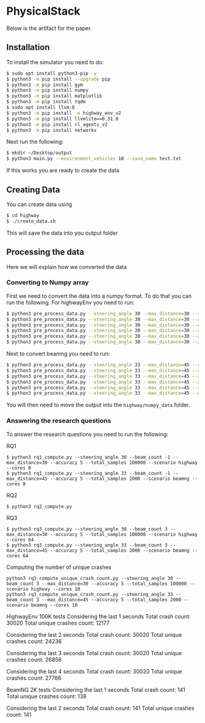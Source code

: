 # PhysicalStack

Below is the artifact for the paper.

## Installation

To install the simulator you need to do:

```bash
$ sudo apt install python3-pip -y
$ python3 -m pip install --upgrade pip
$ python3 -m pip install gym
$ python3 -m pip install numpy
$ python3 -m pip install matplotlib
$ python3 -m pip install tqdm
$ sudo apt install llvm-8
$ python3 -m pip install -e highway_env_v2
$ python3 -m pip install llvmlite==0.31.0
$ python3 -m pip install rl_agents_v2
$ python3 -m pip install networkx
```

Next run the following:
```bash
$ mkdir ~/Desktop/output
$ python3 main.py --environment_vehicles 10 --save_name test.txt
```

If this works you are ready to create the data

## Creating Data

You can create data using

```bash
$ cd highway
$ ./create_data.sh
```

This will save the data into you output folder

## Processing the data

Here we will explain how we converted the data

### Converting to Numpy array

First we need to convert the data into a numpy format. To do that you can run the following. For highwayEnv you need to run:
```bash
$ python3 pre_process_data.py --steering_angle 30 --max_distance=30 --accuracy 5 --total_samples 100000 --scenario highway --beam_count 1
$ python3 pre_process_data.py --steering_angle 30 --max_distance=30 --accuracy 5 --total_samples 100000 --scenario highway --beam_count 2
$ python3 pre_process_data.py --steering_angle 30 --max_distance=30 --accuracy 5 --total_samples 100000 --scenario highway --beam_count 3
$ python3 pre_process_data.py --steering_angle 30 --max_distance=30 --accuracy 5 --total_samples 100000 --scenario highway --beam_count 4
$ python3 pre_process_data.py --steering_angle 30 --max_distance=30 --accuracy 5 --total_samples 100000 --scenario highway --beam_count 5
$ python3 pre_process_data.py --steering_angle 30 --max_distance=30 --accuracy 5 --total_samples 100000 --scenario highway --beam_count 10
```

Next to convert beamng you need to run:
```bash
$ python3 pre_process_data.py --steering_angle 33 --max_distance=45 --accuracy 5 --total_samples -1 --scenario beamng --beam_count 1
$ python3 pre_process_data.py --steering_angle 33 --max_distance=45 --accuracy 5 --total_samples -1 --scenario beamng --beam_count 2
$ python3 pre_process_data.py --steering_angle 33 --max_distance=45 --accuracy 5 --total_samples -1 --scenario beamng --beam_count 3
$ python3 pre_process_data.py --steering_angle 33 --max_distance=45 --accuracy 5 --total_samples -1 --scenario beamng --beam_count 4
$ python3 pre_process_data.py --steering_angle 33 --max_distance=45 --accuracy 5 --total_samples -1 --scenario beamng --beam_count 5
$ python3 pre_process_data.py --steering_angle 33 --max_distance=45 --accuracy 5 --total_samples -1 --scenario beamng --beam_count 10
```

You will then need to move the output into the `highway/numpy_data` folder.

### Answering the research questions

To answer the research questions you need to run the following:

RQ1
```
$ python3 rq1_compute.py --steering_angle 30 --beam_count -1 --max_distance=30 --accuracy 5 --total_samples 100000 --scenario highway --cores 8
$ python3 rq1_compute.py --steering_angle 33 --beam_count -1 --max_distance=45 --accuracy 5 --total_samples 2000 --scenario beamng --cores 8 
```

RQ2
```
$ python3 rq2_compute.py
```

RQ3
```
$ python3 rq3_compute.py --steering_angle 30 --beam_count 3 --max_distance=30 --accuracy 5 --total_samples 100000 --scenario highway --cores 64
$ python3 rq3_compute.py --steering_angle 33 --beam_count 3 --max_distance=45 --accuracy 5 --total_samples 2000 --scenario beamng --cores 64
```

Computing the number of unique crashes
```
python3 rq3_compute_unique_crash_count.py --steering_angle 30 --beam_count 3 --max_distance=30 --accuracy 5 --total_samples 100000 --scenario highway --cores 10
python3 rq3_compute_unique_crash_count.py --steering_angle 33 --beam_count 3 --max_distance=45 --accuracy 5 --total_samples 2000 --scenario beamng --cores 10
```














HighwayEnv 100K tests
Considering the last 1 seconds
Total crash count: 30020
Total unique crashes count: 12177

Considering the last 2 seconds
Total crash count: 30020
Total unique crashes count: 24236

Considering the last 3 seconds
Total crash count: 30020
Total unique crashes count: 26856

Considering the last 4 seconds
Total crash count: 30020
Total unique crashes count: 27766


BeamNG 2K tests
Considering the last 1 seconds
Total crash count: 141
Total unique crashes count: 138

Considering the last 2 seconds
Total crash count: 141
Total unique crashes count: 141